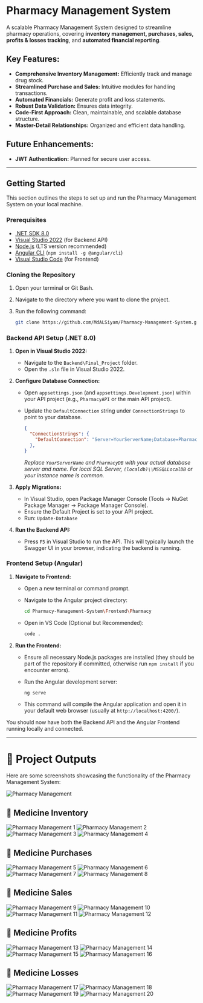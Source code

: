 # Pharmacy Management System

A scalable Pharmacy Management System designed to streamline pharmacy operations, covering **inventory management, purchases, sales, profits & losses tracking**, and **automated financial reporting**.

## Key Features:

* **Comprehensive Inventory Management:** Efficiently track and manage drug stock.
* **Streamlined Purchase and Sales:** Intuitive modules for handling transactions.
* **Automated Financials:** Generate profit and loss statements.
* **Robust Data Validation:** Ensures data integrity.
* **Code-First Approach:** Clean, maintainable, and scalable database structure.
* **Master-Detail Relationships:** Organized and efficient data handling.

## Future Enhancements:

* **JWT Authentication:** Planned for secure user access.

---

## Getting Started

This section outlines the steps to set up and run the Pharmacy Management System on your local machine.

### Prerequisites

* [.NET SDK 8.0](https://dotnet.microsoft.com/download/dotnet/8.0)
* [Visual Studio 2022](https://visualstudio.microsoft.com/downloads/) (for Backend API)
* [Node.js](https://nodejs.org/en/download/) (LTS version recommended)
* [Angular CLI](https://angular.io/cli) (`npm install -g @angular/cli`)
* [Visual Studio Code](https://code.visualstudio.com/) (for Frontend)

### Cloning the Repository

1.  Open your terminal or Git Bash.
2.  Navigate to the directory where you want to clone the project.
3.  Run the following command:

    ```bash
    git clone https://github.com/MdALSiyam/Pharmacy-Management-System.git

    ```

### Backend API Setup (.NET 8.0)

1.  **Open in Visual Studio 2022:**
    * Navigate to the `Backend\Final_Project` folder.
    * Open the `.sln` file in Visual Studio 2022.

2.  **Configure Database Connection:**
    * Open `appsettings.json` (and `appsettings.Development.json`) within your API project (e.g., `PharmacyAPI` or the main API project).
    * Update the `DefaultConnection` string under `ConnectionStrings` to point to your database.

        ```json
        {
          "ConnectionStrings": {
            "DefaultConnection": "Server=YourServerName;Database=PharmacyDB;Trusted_Connection=True;MultipleActiveResultSets=true;TrustServerCertificate=True"
          },
        }
        ```
        *Replace `YourServerName` and `PharmacyDB` with your actual database server and name. For local SQL Server, `(localdb)\\MSSQLLocalDB` or your instance name is common.*

3.  **Apply Migrations:**
    * In Visual Studio, open Package Manager Console (Tools -> NuGet Package Manager -> Package Manager Console).
    * Ensure the Default Project is set to your API project.
    * Run: `Update-Database`

4.  **Run the Backend API:**
    * Press `F5` in Visual Studio to run the API. This will typically launch the Swagger UI in your browser, indicating the backend is running.

### Frontend Setup (Angular)

1.  **Navigate to Frontend:**
    * Open a new terminal or command prompt.
    * Navigate to the Angular project directory:

        ```bash
        cd Pharmacy-Management-System\Frontend\Pharmacy
        ```
    * Open in VS Code (Optional but Recommended):
        ```bash
        code .
        ```

2.  **Run the Frontend:**
    * Ensure all necessary Node.js packages are installed (they should be part of the repository if committed, otherwise run `npm install` if you encounter errors).
    * Run the Angular development server:

        ```bash
        ng serve
        ```
    * This command will compile the Angular application and open it in your default web browser (usually at `http://localhost:4200/`).

You should now have both the Backend API and the Angular Frontend running locally and connected.

---

# 📸 Project Outputs

Here are some screenshots showcasing the functionality of the Pharmacy Management System:

![Pharmacy Management](Outputs/pharmacy.png)

## 🧾 Medicine Inventory
![Pharmacy Management 1](Outputs/pharmacy1.png)
![Pharmacy Management 2](Outputs/pharmacy2.png)
![Pharmacy Management 3](Outputs/pharmacy3.png)
![Pharmacy Management 4](Outputs/pharmacy4.png)

## 🧾 Medicine Purchases
![Pharmacy Management 5](Outputs/pharmacy5.png)
![Pharmacy Management 6](Outputs/pharmacy6.png)
![Pharmacy Management 7](Outputs/pharmacy7.png)
![Pharmacy Management 8](Outputs/pharmacy8.png)

## 🧾 Medicine Sales
![Pharmacy Management 9](Outputs/pharmacy9.png)
![Pharmacy Management 10](Outputs/pharmacy10.png)
![Pharmacy Management 11](Outputs/pharmacy11.png)
![Pharmacy Management 12](Outputs/pharmacy12.png)

## 🧾 Medicine Profits
![Pharmacy Management 13](Outputs/pharmacy13.png)
![Pharmacy Management 14](Outputs/pharmacy14.png)
![Pharmacy Management 15](Outputs/pharmacy15.png)
![Pharmacy Management 16](Outputs/pharmacy16.png)

## 🧾 Medicine Losses
![Pharmacy Management 17](Outputs/pharmacy17.png)
![Pharmacy Management 18](Outputs/pharmacy18.png)
![Pharmacy Management 19](Outputs/pharmacy19.png)
![Pharmacy Management 20](Outputs/pharmacy20.png)
